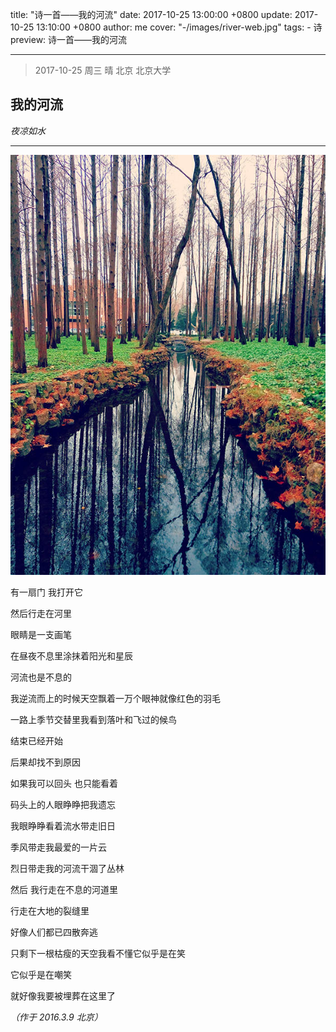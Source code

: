 title: "诗一首——我的河流"
date: 2017-10-25 13:00:00 +0800
update: 2017-10-25 13:10:00 +0800
author: me
cover: "-/images/river-web.jpg"
tags:
    - 诗
preview: 诗一首——我的河流

---

> 2017-10-25 周三 晴 北京 北京大学

## 我的河流 ##
*夜凉如水*

----------
![by 夜凉如水](./images/river-web.jpg)

有一扇门 我打开它

然后行走在河里

眼睛是一支画笔

在昼夜不息里涂抹着阳光和星辰

河流也是不息的

我逆流而上的时候天空飘着一万个眼神就像红色的羽毛

一路上季节交替里我看到落叶和飞过的候鸟

结束已经开始

后果却找不到原因

如果我可以回头 也只能看着

码头上的人眼睁睁把我遗忘

我眼睁睁看着流水带走旧日

季风带走我最爱的一片云

烈日带走我的河流干涸了丛林

然后 我行走在不息的河道里

行走在大地的裂缝里

好像人们都已四散奔逃

只剩下一根枯瘦的天空我看不懂它似乎是在笑

它似乎是在嘲笑

就好像我要被埋葬在这里了

*（作于 2016.3.9 北京）*